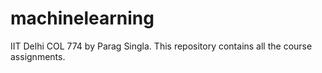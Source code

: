 # machinelearning
IIT Delhi COL 774 by Parag Singla. This repository contains all the course assignments.
